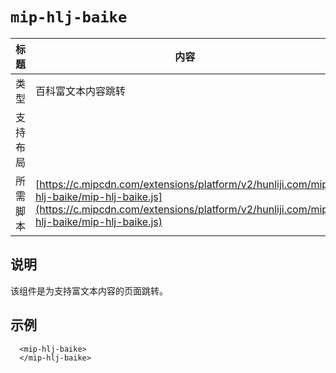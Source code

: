 # `mip-hlj-baike`

标题|内容
----|----
类型|百科富文本内容跳转
支持布局|
所需脚本| [https://c.mipcdn.com/extensions/platform/v2/hunliji.com/mip-hlj-baike/mip-hlj-baike.js](https://c.mipcdn.com/extensions/platform/v2/hunliji.com/mip-hlj-baike/mip-hlj-baike.js)

## 说明
该组件是为支持富文本内容的页面跳转。

## 示例
```
  <mip-hlj-baike>
  </mip-hlj-baike>
```
